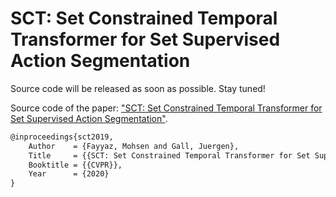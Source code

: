 # SCT: Set Constrained Temporal Transformer for Set Supervised Action Segmentation

Source code will be released as soon as possible. Stay tuned!

Source code of the paper: ["SCT: Set Constrained Temporal Transformer for Set Supervised Action Segmentation"](https://arxiv.org/pdf/2003.14266.pdf).



```latex
@inproceedings{sct2019,
    Author    = {Fayyaz, Mohsen and Gall, Juergen},
    Title     = {{SCT: Set Constrained Temporal Transformer for Set Supervised Action Segmentation}},
    Booktitle = {{CVPR}},
    Year      = {2020}
}
```
